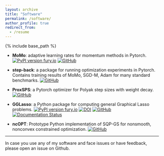 ```yaml
---
layout: archive
title: "Software"
permalink: /software/
author_profile: true
redirect_from:
  - /resume
---
```


{% include base_path %}



* **MoMo**: adaptive learning rates for momentum methods in Pytorch. [![PyPI version fury.io](https://badge.fury.io/py/momo-opt.svg)](https://pypi.python.org/pypi/momo-opt/) [![GitHub](https://badgen.net/badge/icon/github?icon=github&label)](https://github.com/fabian-sp/MoMo)

* **step-back**: a package for running optimization experiments in Pytorch. Contains training results of MoMo, SGD-M, Adam for many standard benchmarks. [![GitHub](https://badgen.net/badge/icon/github?icon=github&label)](https://github.com/fabian-sp/step-back)

* **ProxSPS**: a Pytorch optimizer for Polyak step sizes with weight decay. [![GitHub](https://badgen.net/badge/icon/github?icon=github&label)](https://github.com/fabian-sp/ProxSPS)

* **GGLasso**: a Python package for computing general Graphical Lasso problems. [![PyPI version fury.io](https://badge.fury.io/py/gglasso.svg)](https://pypi.python.org/pypi/gglasso/) [![DOI](https://joss.theoj.org/papers/10.21105/joss.03865/status.svg)](https://doi.org/10.21105/joss.03865) [![GitHub](https://badgen.net/badge/icon/github?icon=github&label)](https://github.com/fabian-sp/GGLasso) [![Documentation Status](
https://readthedocs.org/projects/gglasso/badge/?version=latest)](http://gglasso.readthedocs.io/?badge=latest)

* **ncOPT**: Prototype Python implementation of SQP-GS for nonsmooth, nonconvex constrained optimization. [![GitHub](https://badgen.net/badge/icon/github?icon=github&label)](https://github.com/fabian-sp/ncOPT)




*********************************

In case you use any of my software and face issues or have feedback, please open an issue on Github.
